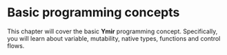 # Basic programming concepts

This chapter will cover the basic **Ymir** programming
concept. Specifically, you will learn about variable, mutability,
native types, functions and control flows.

